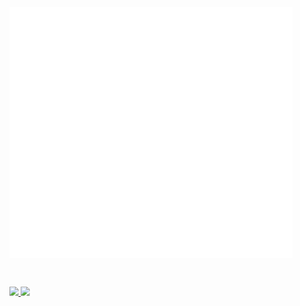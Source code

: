 <p>
  <img src="github-metrics.svg"/>
</p>

<br/>
<br/>

<a href="https://donate.qiwi.com/payin/Miezhiko">
  <img src="https://img.shields.io/github/sponsors/Miezhiko"/>
</a>
<a href="https://twitter.com/Miezhiko">
  <img src="https://img.shields.io/twitter/follow/Miezhiko.svg?style=social"/>
</a>
